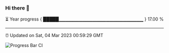 ### Hi there 👋

⏳ Year progress { █████▁▁▁▁▁▁▁▁▁▁▁▁▁▁▁▁▁▁▁▁▁▁▁▁▁ } 17.00 %

---

⏰ Updated on Sat, 04 Mar 2023 00:59:29 GMT

![Progress Bar CI](https://github.com/liununu/liununu/workflows/Progress%20Bar%20CI/badge.svg)
